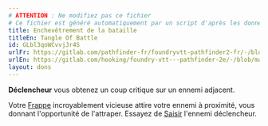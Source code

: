 ```yaml
---
# ATTENTION : Ne modifiez pas ce fichier
# Ce fichier est généré automatiquement par un script d'après les données du module Foundry VTT officiel et de sa traduction
title: Enchevêtrement de la bataille
titleEn: Tangle Of Battle
id: GLbl3qoWCvvjJr4S
urlFr: https://gitlab.com/pathfinder-fr/foundryvtt-pathfinder2-fr/-/blob/master/data/feats/GLbl3qoWCvvjJr4S.htm
urlEn: https://gitlab.com/hooking/foundry-vtt---pathfinder-2e/-/blob/master/packs/data/feats.db/tangle-of-battle.json
layout: dons
---
```

**Déclencheur** vous obtenez un coup critique sur un ennemi adjacent.

Votre [Frappe](../actions/frapper.md) incroyablement vicieuse attire votre ennemi à proximité, vous donnant l'opportunité de l'attraper. Essayez de [Saisir](../actions/saisir.md) l'ennemi déclencheur.
